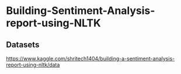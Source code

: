# Building-Sentiment-Analysis-report-using-NLTK
## Datasets
https://www.kaggle.com/shritech1404/building-a-sentiment-analysis-report-using-nltk/data

